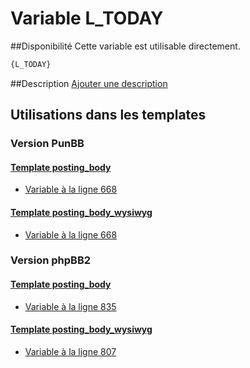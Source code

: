 # Variable L_TODAY

##Disponibilité
Cette variable est utilisable directement.

```html
{L_TODAY}
```

##Description
[Ajouter une description](https://fa-tvars.appspot.com/var/L_TODAY)

## Utilisations dans les templates

### Version PunBB

#### [Template posting_body](punbb/posting_body.md#readme)
* [Variable &agrave; la ligne 668](../punbb/posting_body.tpl#L668)

#### [Template posting_body_wysiwyg](punbb/posting_body_wysiwyg.md#readme)
* [Variable &agrave; la ligne 668](../punbb/posting_body_wysiwyg.tpl#L668)

### Version phpBB2

#### [Template posting_body](subsilver/posting_body.md#readme)
* [Variable &agrave; la ligne 835](../subsilver/posting_body.tpl#L835)

#### [Template posting_body_wysiwyg](subsilver/posting_body_wysiwyg.md#readme)
* [Variable &agrave; la ligne 807](../subsilver/posting_body_wysiwyg.tpl#L807)